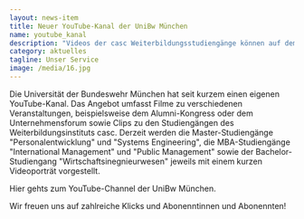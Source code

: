 ```yaml
---
layout: news-item
title: Neuer YouTube-Kanal der UniBw München
name: youtube_kanal
description: "Videos der casc Weiterbildungsstudiengänge können auf dem YouTube-Kanal der Universität der Bundeswehr München angeschaut werden. Wir freuen uns auf zahlreiche Klicks und Abonenntinnen und Abonennten!"
category: aktuelles
tagline: Unser Service
image: /media/16.jpg
---
```


Die Universität der Bundeswehr München hat seit kurzem einen eigenen YouTube-Kanal. Das Angebot umfasst Filme zu verschiedenen Veranstaltungen, beispielsweise dem Alumni-Kongress oder dem Unternehmensforum sowie Clips zu den Studiengängen des Weiterbildungsinstituts casc. Derzeit werden die Master-Studiengänge "Personalentwicklung" und "Systems Engineering", die MBA-Studiengänge "International Management" und "Public Management" sowie der Bachelor-Studiengang "Wirtschaftsinegnieurwesen" jeweils mit einem kurzen Videoporträt vorgestellt.

Hier gehts zum YouTube-Channel der UniBw München.

Wir freuen uns auf zahlreiche Klicks und Abonenntinnen und Abonennten!